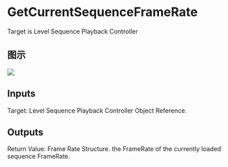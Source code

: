 # GetCurrentSequenceFrameRate

Target is Level Sequence Playback Controller

## 图示

![]($-20221218-21264091.png)

## Inputs

Target: Level Sequence Playback Controller Object Reference.  

## Outputs

Return Value: Frame Rate Structure. the FrameRate of the currently loaded sequence FrameRate.

